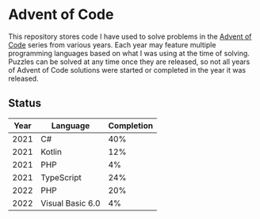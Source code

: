 # Advent of Code

This repository stores code I have used to solve problems in the [Advent of Code](https://adventofcode.com/) series from
various years. Each year may feature multiple programming languages based on what I was using at the time of solving.
Puzzles can be solved at any time once they are released, so not all years of Advent of Code solutions were started or
completed in the year it was released.

## Status

| Year | Language         | Completion |
|------|------------------|------------|
| 2021 | C#               | 40%        |
| 2021 | Kotlin           | 12%        |
| 2021 | PHP              | 4%         |
| 2021 | TypeScript       | 24%        |
| 2022 | PHP              | 20%        |
| 2022 | Visual Basic 6.0 | 4%         |
